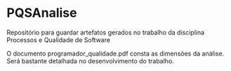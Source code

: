 # PQSAnalise
Repositório para guardar artefatos gerados no trabalho da disciplina Processos e Qualidade de Software


O documento programador_qualidade.pdf consta as dimensões da análise. Será bastante detalhada no desenvolvimento do trabalho.
